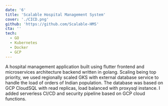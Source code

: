 ```yaml
---
date: '6'
title: 'Scalable Hospital Management System'
cover: './CICD.png'
github: 'https://github.com/Scalable-HMS'
cta: ''
tech:
  - GO
  - Kubernetes
  - Docker
  - GCP
---
```


A hospital management application built using flutter frontend and microservices architecture backend written in golang. Scaling being top priority, we used regionally scaled GKS with external database service to handle the load of orders of Indian population. The database was based on GCP CloudSQL with read replicas, load balanced with proxysql instance. I added serverless CI/CD and security pipeline based on GCP cloud functions.
